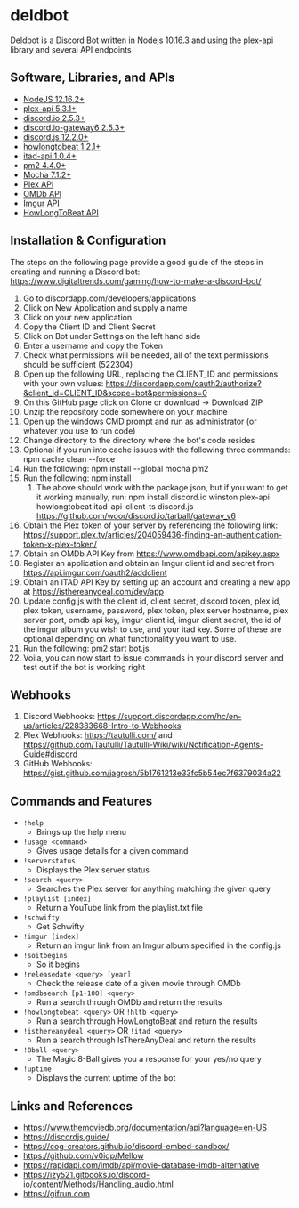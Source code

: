 # deldbot

Deldbot is a Discord Bot written in Nodejs 10.16.3 and using the plex-api library and several API endpoints

## Software, Libraries, and APIs

* [NodeJS 12.16.2+](https://nodejs.org/en/download/)
* [plex-api 5.3.1+](https://www.npmjs.com/package/plex-api/)
* [discord.io 2.5.3+](https://izy521.gitbooks.io/discord-io/content/)
* [discord.io-gateway6 2.5.3+](https://www.npmjs.com/package/discord.io/)
* [discord.js 12.2.0+](https://www.npmjs.com/package/discord.js/)
* [howlongtobeat 1.2.1+](https://www.npmjs.com/package/howlongtobeat/)
* [itad-api 1.0.4+](https://www.npmjs.com/package/itad-api-client-ts/)
* [pm2 4.4.0+](https://www.npmjs.com/package/pm2)
* [Mocha 7.1.2+](https://mochajs.org)
* [Plex API](https://github.com/Arcanemagus/plex-api/wiki/)
* [OMDb API](https://www.omdbapi.com/)
* [Imgur API](https://api.imgur.com/)
* [HowLongToBeat API](https://itad.docs.apiary.io/)

## Installation & Configuration

The steps on the following page provide a good guide of the steps in creating and running a Discord bot: https://www.digitaltrends.com/gaming/how-to-make-a-discord-bot/

1. Go to discordapp.com/developers/applications
1. Click on New Application and supply a name
1. Click on your new application 
1. Copy the Client ID and Client Secret
1. Click on Bot under Settings on the left hand side
1. Enter a username and copy the Token
1. Check what permissions will be needed, all of the text permissions should be sufficient (522304)
1. Open up the following URL, replacing the CLIENT_ID and permissions with your own values: https://discordapp.com/oauth2/authorize?&client_id=CLIENT_ID&scope=bot&permissions=0
1. On this GitHub page click on Clone or download -> Download ZIP
1. Unzip the repository code somewhere on your machine
1. Open up the windows CMD prompt and run as administrator  (or whatever you use to run code)
1. Change directory to the directory where the bot's code resides
1. Optional if you run into cache issues with the following three commands: npm cache clean --force
1. Run the following: npm install --global mocha pm2
1. Run the following: npm install
   1. The above should work with the package.json, but if you want to get it working manually, run: npm install discord.io winston plex-api howlongtobeat itad-api-client-ts discord.js https://github.com/woor/discord.io/tarball/gateway_v6
1. Obtain the Plex token of your server by referencing the following link: https://support.plex.tv/articles/204059436-finding-an-authentication-token-x-plex-token/
1. Obtain an OMDb API Key from https://www.omdbapi.com/apikey.aspx
1. Register an application and obtain an Imgur client id and secret from https://api.imgur.com/oauth2/addclient
1. Obtain an ITAD API Key by setting up an account and creating a new app at https://isthereanydeal.com/dev/app
1. Update config.js with the client id, client secret, discord token, plex id, plex token, username, password, plex token, plex server hostname, plex server port, omdb api key, imgur client id, imgur client secret, the id of the imgur album you wish to use, and your itad key. Some of these are optional depending on what functionality you want to use.
1. Run the following: pm2 start bot.js
1. Voila, you can now start to issue commands in your discord server and test out if the bot is working right

## Webhooks

1. Discord Webhooks: https://support.discordapp.com/hc/en-us/articles/228383668-Intro-to-Webhooks
1. Plex Webhooks: https://tautulli.com/ and https://github.com/Tautulli/Tautulli-Wiki/wiki/Notification-Agents-Guide#discord
1. GitHub Webhooks: https://gist.github.com/jagrosh/5b1761213e33fc5b54ec7f6379034a22

## Commands and Features

* `!help`
    * Brings up the help menu
* `!usage <command>`
    * Gives usage details for a given command
* `!serverstatus`
    * Displays the Plex server status
* `!search <query>`
    * Searches the Plex server for anything matching the given query
* `!playlist [index]`
    * Return a YouTube link from the playlist.txt file
* `!schwifty`
    * Get Schwifty
* `!imgur [index]`
    * Return an imgur link from an Imgur album specified in the config.js
* `!soitbegins`
    * So it begins
* `!releasedate <query> [year]`
    * Check the release date of a given movie through OMDb
* `!omdbsearch [p1-100] <query>`
    * Run a search through OMDb and return the results
* `!howlongtobeat <query>` OR `!hltb <query>`
    * Run a search through HowLongtoBeat and return the results
* `!isthereanydeal <query>` OR `!itad <query>`
    * Run a search through IsThereAnyDeal and return the results
* `!8ball <query>`
    * The Magic 8-Ball gives you a response for your yes/no query
* `!uptime`
    * Displays the current uptime of the bot

## Links and References

* https://www.themoviedb.org/documentation/api?language=en-US
* https://discordjs.guide/
* https://cog-creators.github.io/discord-embed-sandbox/
* https://github.com/v0idp/Mellow
* https://rapidapi.com/imdb/api/movie-database-imdb-alternative
* https://izy521.gitbooks.io/discord-io/content/Methods/Handling_audio.html
* https://gifrun.com
